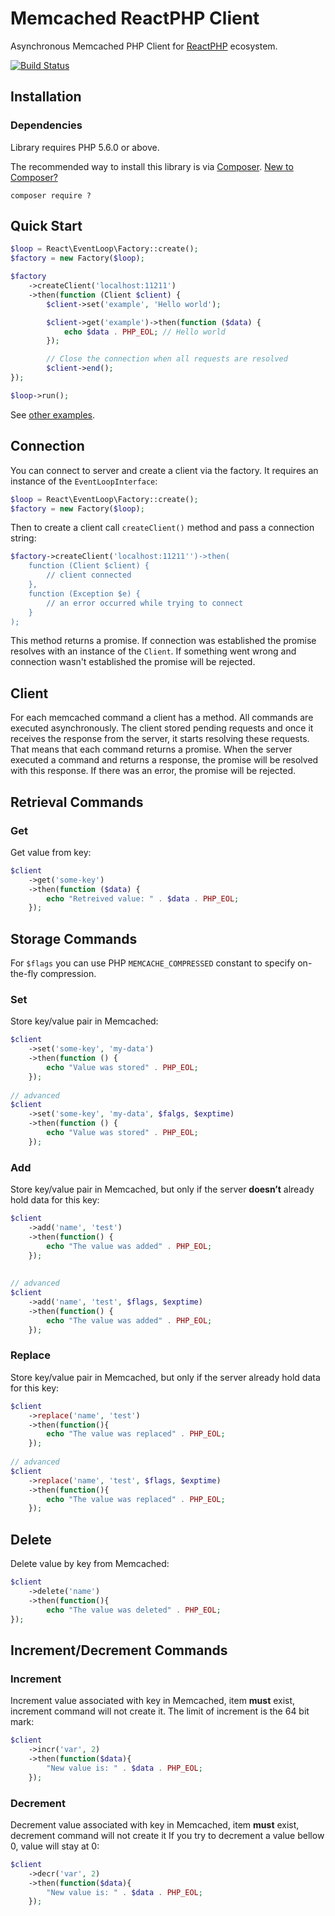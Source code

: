 # Memcached ReactPHP Client
Asynchronous Memcached PHP Client for [ReactPHP](http://reactphp.org/) ecosystem.

[![Build Status](https://travis-ci.org/seregazhuk/php-memcached-react.svg?branch=master)](https://travis-ci.org/seregazhuk/php-memcached-react)

## Installation

### Dependencies
Library requires PHP 5.6.0 or above.

The recommended way to install this library is via [Composer](https://getcomposer.org). 
[New to Composer?](https://getcomposer.org/doc/00-intro.md)

```
composer require ?
```

## Quick Start

```php
$loop = React\EventLoop\Factory::create();
$factory = new Factory($loop);

$factory
    ->createClient('localhost:11211')
    ->then(function (Client $client) {
        $client->set('example', 'Hello world');

        $client->get('example')->then(function ($data) {
            echo $data . PHP_EOL; // Hello world
        });

        // Close the connection when all requests are resolved
        $client->end();
});

$loop->run();
```
See [other examples](https://github.com/seregazhuk/php-memcached-react/tree/master/examples).

## Connection

You can connect to server and create a client via the factory. It requires an instance of the `EventLoopInterface`:

```php
$loop = React\EventLoop\Factory::create();
$factory = new Factory($loop);
```

Then to create a client call `createClient()` method and pass a connection string:
```php
$factory->createClient('localhost:11211'')->then(
    function (Client $client) {
        // client connected
    },
    function (Exception $e) {
        // an error occurred while trying to connect 
    }
);
```

This method returns a promise. If connection was established the promise resolves with an instance of the `Client`. If 
something went wrong and connection wasn't established the promise will be rejected.

## Client

For each memcached command a client has a method. All commands are executed asynchronously. The client stored pending 
requests and once it receives the response from the server, it starts resolving these requests. That means that each 
command returns a promise. When the server executed a command and returns a response, the promise will be resolved 
with this response. If there was an error, the promise will be rejected. 

## Retrieval Commands

### Get
Get value from key:

```php
$client
    ->get('some-key')
    ->then(function ($data) {
        echo "Retreived value: " . $data . PHP_EOL; 
    });
```

## Storage Commands
For `$flags` you can use PHP `MEMCACHE_COMPRESSED` constant to specify on-the-fly compression.

### Set
Store key/value pair in Memcached:

```php
$client
    ->set('some-key', 'my-data')
    ->then(function () {
        echo "Value was stored" . PHP_EOL;
    });
    
// advanced
$client
    ->set('some-key', 'my-data', $falgs, $exptime)
    ->then(function () {
        echo "Value was stored" . PHP_EOL;
    });    
```

### Add
Store key/value pair in Memcached, but only if the server **doesn’t** already hold data for this key:

```php
$client
    ->add('name', 'test')
    ->then(function() {
        echo "The value was added" . PHP_EOL;
    });
    
    
// advanced   
$client
    ->add('name', 'test', $flags, $exptime)
    ->then(function() {
        echo "The value was added" . PHP_EOL;
    });    
```

### Replace

Store key/value pair in Memcached, but only if the server already hold data for this key:
```php
$client
    ->replace('name', 'test')
    ->then(function(){
        echo "The value was replaced" . PHP_EOL;
    });
 
// advanced    
$client
    ->replace('name', 'test', $flags, $exptime)
    ->then(function(){
        echo "The value was replaced" . PHP_EOL;
    });    
```

## Delete
Delete value by key from Memcached:

```php
$client
    ->delete('name')
    ->then(function(){
        echo "The value was deleted" . PHP_EOL;
});
```

## Increment/Decrement Commands

### Increment
Increment value associated with key in Memcached, item **must** exist, increment command will not create it.
The limit of increment is the 64 bit mark:

```php
$client
    ->incr('var', 2)
    ->then(function($data){
        "New value is: " . $data . PHP_EOL;
    });
```

### Decrement
Decrement value associated with key in Memcached, item **must** exist, decrement command will not create it
If you try to decrement a value bellow 0, value will stay at 0:

```php
$client
    ->decr('var', 2)
    ->then(function($data){
        "New value is: " . $data . PHP_EOL;
    });
```
